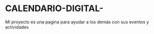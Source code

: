 # CALENDARIO-DIGITAL-
Mi proyecto es una pagina para ayudar a los demás con sus eventos y actividades
